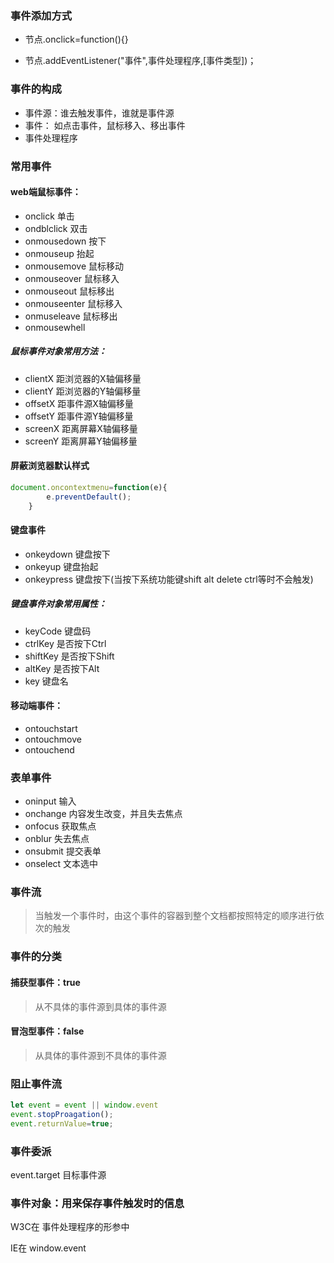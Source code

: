 ### 事件添加方式

- 节点.onclick=function(){}

- 节点.addEventListener("事件",事件处理程序,[事件类型])；

### 事件的构成

- 事件源：谁去触发事件，谁就是事件源
- 事件：  如点击事件，鼠标移入、移出事件
- 事件处理程序

### 常用事件

#### web端鼠标事件：

- onclick                        单击
- ondblclick                   双击
- onmousedown          按下
- onmouseup               抬起
- onmousemove          鼠标移动
- onmouseover            鼠标移入
- onmouseout              鼠标移出
- onmouseenter          鼠标移入
- onmuseleave             鼠标移出
- onmousewhell

##### 鼠标事件对象常用方法：

- clientX      距浏览器的X轴偏移量
- clientY       距浏览器的Y轴偏移量
- offsetX      距事件源X轴偏移量
- offsetY       距事件源Y轴偏移量
- screenX     距离屏幕X轴偏移量
- screenY      距离屏幕Y轴偏移量

#### 屏蔽浏览器默认样式

```js
document.oncontextmenu=function(e){
        e.preventDefault();
    }
```

#### 键盘事件

- onkeydown    键盘按下
- onkeyup        键盘抬起
- onkeypress    键盘按下(当按下系统功能键shift alt delete ctrl等时不会触发)

##### 键盘事件对象常用属性：

- keyCode    键盘码
- ctrlKey    是否按下Ctrl
- shiftKey     是否按下Shift
- altKey        是否按下Alt
- key       键盘名

#### 移动端事件：

- ontouchstart
- ontouchmove
- ontouchend

### 表单事件

- oninput      输入
- onchange      内容发生改变，并且失去焦点
- onfocus      获取焦点
- onblur        失去焦点
- onsubmit      提交表单
- onselect   文本选中

### 事件流

> 当触发一个事件时，由这个事件的容器到整个文档都按照特定的顺序进行依次的触发

### 事件的分类

#### 捕获型事件：true

> 从不具体的事件源到具体的事件源

#### 冒泡型事件：false

> 从具体的事件源到不具体的事件源

### 阻止事件流

```js
let event = event || window.event
event.stopProagation();
event.returnValue=true;
```

### 事件委派

event.target        目标事件源

### 事件对象：用来保存事件触发时的信息

W3C在    事件处理程序的形参中

IE在      window.event
